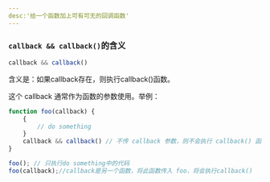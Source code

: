 ```yaml
---
desc:'给一个函数加上可有可无的回调函数'
---
```



### `callback && callback()`的含义

```javascript
callback && callback()
```


含义是：如果callback存在，则执行callback()函数。

这个 callback 通常作为函数的参数使用。举例：


```javascript
function foo(callback) {
    {
        // do something
    }
    callback && callback() // 不传 callback 参数，则不会执行 callback() 函数
}

foo(); // 只执行do something中的代码
foo(callback);//callback是另一个函数，将此函数传入 foo，将会执行callback()
```



